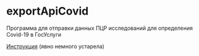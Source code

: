 # exportApiCovid

Программа для отправки данных ПЦР исследований для определения Covid-19 в ГосУслуги

[Инструкция](exportApiCovid/Instruction.md) (явно немного устарела)
